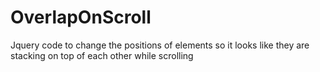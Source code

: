 OverlapOnScroll
===============

Jquery code to change the positions of elements so it looks like they are stacking on top of each other while scrolling
